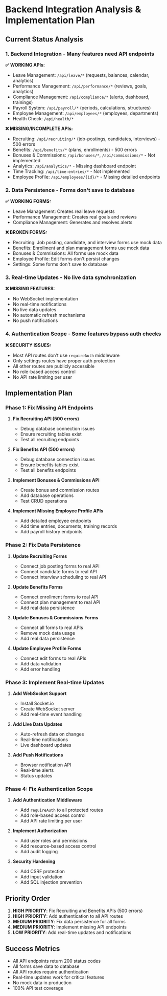 # Backend Integration Analysis & Implementation Plan

## Current Status Analysis

### 1. Backend Integration - Many features need API endpoints

**✅ WORKING APIs:**
- Leave Management: `/api/leave/*` (requests, balances, calendar, analytics)
- Performance Management: `/api/performance/*` (reviews, goals, analytics)
- Compliance Management: `/api/compliance/*` (alerts, dashboard, trainings)
- Payroll System: `/api/payroll/*` (periods, calculations, structures)
- Employee Management: `/api/employees/*` (employees, departments)
- Health Check: `/api/health/*`

**❌ MISSING/INCOMPLETE APIs:**
- Recruiting: `/api/recruiting/*` (job-postings, candidates, interviews) - 500 errors
- Benefits: `/api/benefits/*` (plans, enrollments) - 500 errors
- Bonuses & Commissions: `/api/bonuses/*`, `/api/commissions/*` - Not implemented
- Analytics: `/api/analytics/*` - Missing dashboard endpoint
- Time Tracking: `/api/time-entries/*` - Not implemented
- Employee Profile: `/api/employees/{id}/*` - Missing detailed endpoints

### 2. Data Persistence - Forms don't save to database

**✅ WORKING FORMS:**
- Leave Management: Creates real leave requests
- Performance Management: Creates real goals and reviews
- Compliance Management: Generates and resolves alerts

**❌ BROKEN FORMS:**
- Recruiting: Job posting, candidate, and interview forms use mock data
- Benefits: Enrollment and plan management forms use mock data
- Bonuses & Commissions: All forms use mock data
- Employee Profile: Edit forms don't persist changes
- Settings: Some forms don't save to database

### 3. Real-time Updates - No live data synchronization

**❌ MISSING FEATURES:**
- No WebSocket implementation
- No real-time notifications
- No live data updates
- No automatic refresh mechanisms
- No push notifications

### 4. Authentication Scope - Some features bypass auth checks

**❌ SECURITY ISSUES:**
- Most API routes don't use `requireAuth` middleware
- Only settings routes have proper auth protection
- All other routes are publicly accessible
- No role-based access control
- No API rate limiting per user

## Implementation Plan

### Phase 1: Fix Missing API Endpoints

1. **Fix Recruiting API (500 errors)**
   - Debug database connection issues
   - Ensure recruiting tables exist
   - Test all recruiting endpoints

2. **Fix Benefits API (500 errors)**
   - Debug database connection issues
   - Ensure benefits tables exist
   - Test all benefits endpoints

3. **Implement Bonuses & Commissions API**
   - Create bonus and commission routes
   - Add database operations
   - Test CRUD operations

4. **Implement Missing Employee Profile APIs**
   - Add detailed employee endpoints
   - Add time entries, documents, training records
   - Add payroll history endpoints

### Phase 2: Fix Data Persistence

1. **Update Recruiting Forms**
   - Connect job posting forms to real API
   - Connect candidate forms to real API
   - Connect interview scheduling to real API

2. **Update Benefits Forms**
   - Connect enrollment forms to real API
   - Connect plan management to real API
   - Add real data persistence

3. **Update Bonuses & Commissions Forms**
   - Connect all forms to real APIs
   - Remove mock data usage
   - Add real data persistence

4. **Update Employee Profile Forms**
   - Connect edit forms to real APIs
   - Add data validation
   - Add error handling

### Phase 3: Implement Real-time Updates

1. **Add WebSocket Support**
   - Install Socket.io
   - Create WebSocket server
   - Add real-time event handling

2. **Add Live Data Updates**
   - Auto-refresh data on changes
   - Real-time notifications
   - Live dashboard updates

3. **Add Push Notifications**
   - Browser notification API
   - Real-time alerts
   - Status updates

### Phase 4: Fix Authentication Scope

1. **Add Authentication Middleware**
   - Add `requireAuth` to all protected routes
   - Add role-based access control
   - Add API rate limiting per user

2. **Implement Authorization**
   - Add user roles and permissions
   - Add resource-based access control
   - Add audit logging

3. **Security Hardening**
   - Add CSRF protection
   - Add input validation
   - Add SQL injection prevention

## Priority Order

1. **HIGH PRIORITY**: Fix Recruiting and Benefits APIs (500 errors)
2. **HIGH PRIORITY**: Add authentication to all API routes
3. **MEDIUM PRIORITY**: Fix data persistence for all forms
4. **MEDIUM PRIORITY**: Implement missing API endpoints
5. **LOW PRIORITY**: Add real-time updates and notifications

## Success Metrics

- All API endpoints return 200 status codes
- All forms save data to database
- All API routes require authentication
- Real-time updates work for critical features
- No mock data in production
- 100% API test coverage
